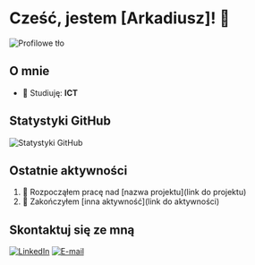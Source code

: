 # Cześć, jestem [Arkadiusz]! 👋

![Profilowe tło](URL_DO_OBRAZU)

## O mnie

- 🌱 Studiuję: **ICT**


## Statystyki GitHub

![Statystyki GitHub](https://github-readme-stats.vercel.app/api?username=Woneruz&show_icons=true&theme=radical)

## Ostatnie aktywności

<!--START_SECTION:activity-->
1. 💪 Rozpocząłem pracę nad [nazwa projektu](link do projektu)
2. 🎉 Zakończyłem [inna aktywność](link do aktywności)
<!--END_SECTION:activity-->

## Skontaktuj się ze mną

[![LinkedIn](https://img.shields.io/badge/LinkedIn-Profile-blue?style=for-the-badge&logo=linkedin)](https://www.linkedin.com/in/arkadiusz-baran-413bb22b7/)
[![E-mail](https://img.shields.io/badge/Email-Contact-blue?style=for-the-badge&logo=gmail)](arkadiuszbaran1337@gmail.com)

